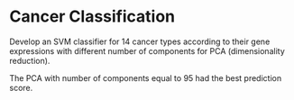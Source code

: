# Cancer Classification
Develop an SVM classifier for 14 cancer types according to their gene expressions with different number of components for PCA (dimensionality reduction).

The PCA with number of components equal to 95 had the best prediction score.
